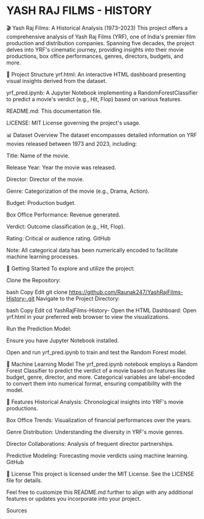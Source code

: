 # YASH RAJ FILMS - HISTORY

🎬 Yash Raj Films: A Historical Analysis (1973–2023)
This project offers a comprehensive analysis of Yash Raj Films (YRF), one of India's premier film production and distribution companies. Spanning five decades, the project delves into YRF's cinematic journey, providing insights into their movie productions, box office performances, genres, directors, budgets, and more.

📁 Project Structure
yrf.html: An interactive HTML dashboard presenting visual insights derived from the dataset.

yrf_pred.ipynb: A Jupyter Notebook implementing a RandomForestClassifier to predict a movie's verdict (e.g., Hit, Flop) based on various features.

README.md: This documentation file.

LICENSE: MIT License governing the project's usage.

📊 Dataset Overview
The dataset encompasses detailed information on YRF movies released between 1973 and 2023, including:

Title: Name of the movie.

Release Year: Year the movie was released.

Director: Director of the movie.

Genre: Categorization of the movie (e.g., Drama, Action).

Budget: Production budget.

Box Office Performance: Revenue generated.

Verdict: Outcome classification (e.g., Hit, Flop).

Rating: Critical or audience rating.
GitHub

Note: All categorical data has been numerically encoded to facilitate machine learning processes.

🚀 Getting Started
To explore and utilize the project:

Clone the Repository:

bash
Copy
Edit
git clone https://github.com/Raunak247/YashRajFilms-History-.git
Navigate to the Project Directory:

bash
Copy
Edit
cd YashRajFilms-History-
Open the HTML Dashboard:
Open yrf.html in your preferred web browser to view the visualizations.

Run the Prediction Model:

Ensure you have Jupyter Notebook installed.

Open and run yrf_pred.ipynb to train and test the Random Forest model.

🧠 Machine Learning Model
The yrf_pred.ipynb notebook employs a Random Forest Classifier to predict the verdict of a movie based on features like budget, genre, director, and more. Categorical variables are label-encoded to convert them into numerical format, ensuring compatibility with the model.

📌 Features
Historical Analysis: Chronological insights into YRF's movie productions.

Box Office Trends: Visualization of financial performances over the years.

Genre Distribution: Understanding the diversity in YRF's movie genres.

Director Collaborations: Analysis of frequent director partnerships.

Predictive Modeling: Forecasting movie verdicts using machine learning.
GitHub

📄 License
This project is licensed under the MIT License. See the LICENSE file for details.

Feel free to customize this README.md further to align with any additional features or updates you incorporate into your project.



Sources








